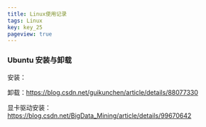 ```yaml
---
title: Linux使用记录
tags: Linux
key: key_25
pageview: true
---
```


### Ubuntu 安装与卸载

安装：

卸载：https://blog.csdn.net/guikunchen/article/details/88077330

显卡驱动安装：https://blog.csdn.net/BigData_Mining/article/details/99670642

